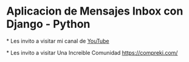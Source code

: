 # Aplicacion de Mensajes Inbox con Django - Python
<p>
* Les invito a visitar mi canal de 
<a href="https://www.youtube.com/channel/UC-0f0AT2xJrUxML6HJTH3Iw">YouTube</a>
</p>

<p>
* Les invito a visitar Una Increible Comunidad <a href="https://compreki.com/"> https://compreki.com/ </a>
</p>
